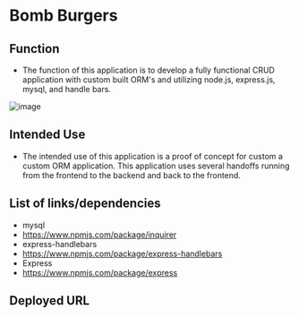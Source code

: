 # Bomb Burgers

## Function 
- The function of this application is to develop a fully functional CRUD application with custom built ORM's and utilizing node.js, express.js, mysql, and handle bars. 
 
![image](assets/img/landing.png) 

## Intended Use
- The intended use of this application is a proof of concept for custom a custom ORM application. This application uses several handoffs running from the frontend to the backend and back to the frontend. 

## List of links/dependencies
- mysql
- https://www.npmjs.com/package/inquirer
- express-handlebars
- https://www.npmjs.com/package/express-handlebars
- Express 
- https://www.npmjs.com/package/express

Deployed URL
- 

